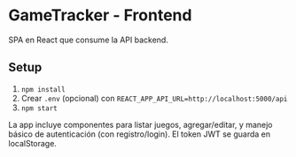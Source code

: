 # GameTracker - Frontend

SPA en React que consume la API backend.

## Setup
1. `npm install`
2. Crear `.env` (opcional) con `REACT_APP_API_URL=http://localhost:5000/api`
3. `npm start`

La app incluye componentes para listar juegos, agregar/editar, y manejo básico de autenticación
(con registro/login). El token JWT se guarda en localStorage.
